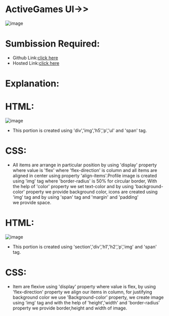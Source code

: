 # ActiveGames UI->>
![image](https://github.com/namishagurunani/ActiveGames/assets/126158413/8381c29e-3acd-48d7-9521-77ae0c16086d)
# Sumbission Required:
- Github Link:[click here](https://github.com/namishagurunani/ActiveGames)
- Hosted Link:[click here](https://namishagurunani.github.io/ActiveGames/)
# Explanation: 
# HTML:
![image](https://github.com/namishagurunani/ActiveGames/assets/126158413/c8fb2c4c-3ae0-4179-b7c8-b5a867cac5ed)
- This portion is created using 'div','img','h5','p','ul' and 'span' tag.
# CSS:
- All items are arrange in particular position by using 'display' property where value is 'flex' where 'flex-direction' is column and all items are aligned in center using property 'align-items'.Profile image is created using 'img' tag where 'border-radius' is 50% for circular border, With the help of 'color' property we set text-color and by using 'background-color' property we provide background color, icons are created using 'img' tag and by using 'span' tag and 'margin' and 'padding' we provide space.
#  HTML: 
![image](https://github.com/namishagurunani/ActiveGames/assets/126158413/e6c38f26-a8d7-4d96-b826-8ded2b438837)
- This portion is created using 'section','div','h1','h2','p','img' and 'span' tag.
# CSS: 
- Item are flexive using 'display' property where value is flex, by using 'flex-direction' property we align our items in column, for justifying background color we use 'Background-color' property, we create image using 'img' tag and with the help of 'height','width' and 'border-radius' property we provide border,height and width of image.
